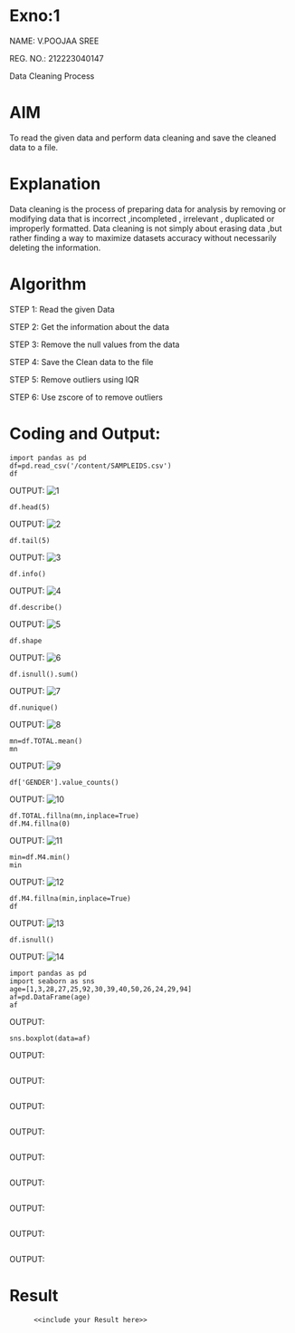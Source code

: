 # Exno:1
NAME: V.POOJAA SREE

REG. NO.: 212223040147

Data Cleaning Process

# AIM
To read the given data and perform data cleaning and save the cleaned data to a file.

# Explanation
Data cleaning is the process of preparing data for analysis by removing or modifying data that is incorrect ,incompleted , irrelevant , duplicated or improperly formatted. Data cleaning is not simply about erasing data ,but rather finding a way to maximize datasets accuracy without necessarily deleting the information.

# Algorithm
STEP 1: Read the given Data

STEP 2: Get the information about the data

STEP 3: Remove the null values from the data

STEP 4: Save the Clean data to the file

STEP 5: Remove outliers using IQR

STEP 6: Use zscore of to remove outliers

# Coding and Output:

```
import pandas as pd
df=pd.read_csv('/content/SAMPLEIDS.csv')
df
```
OUTPUT:
![1](https://github.com/user-attachments/assets/d176f421-3bc0-472f-ab88-1a6ef3962ff4)


```
df.head(5)
```
OUTPUT:
![2](https://github.com/user-attachments/assets/b8f433f2-f7c1-4b9c-a9e1-d5253b0f8b0b)


```
df.tail(5)
```
OUTPUT:
![3](https://github.com/user-attachments/assets/37bc2874-5b34-4a17-b359-4b2df0b463f8)


```
df.info()
```
OUTPUT:
![4](https://github.com/user-attachments/assets/f29ead14-49f5-4e18-af5d-f6c76b18a75b)


```
df.describe()
```
OUTPUT:
![5](https://github.com/user-attachments/assets/71b91452-89e1-4332-83ff-12a3aff9afc4)


```
df.shape
```
OUTPUT:
![6](https://github.com/user-attachments/assets/f481c6e5-b8cd-4a27-bcb3-b093723858e9)


```
df.isnull().sum()
```
OUTPUT:
![7](https://github.com/user-attachments/assets/2893da31-cf60-44b9-b508-8d5ce8e52bcc)


```
df.nunique()
```
OUTPUT:
![8](https://github.com/user-attachments/assets/31892dac-8754-4488-864a-cc0df51ff4f9)


```
mn=df.TOTAL.mean()
mn
```
OUTPUT:
![9](https://github.com/user-attachments/assets/a77a4d0f-ae64-40fc-971c-0b1887e4d03d)


```
df['GENDER'].value_counts()
```
OUTPUT:
![10](https://github.com/user-attachments/assets/a3eeb1fd-01d4-4b45-8c6f-5a11ddc892c0)


```
df.TOTAL.fillna(mn,inplace=True)
df.M4.fillna(0)
```
OUTPUT:
![11](https://github.com/user-attachments/assets/327305cc-4af8-4afe-bc47-1b9dc3e428c7)


```
min=df.M4.min()
min
```
OUTPUT:
![12](https://github.com/user-attachments/assets/a2e6ab2d-56bc-4f08-9ba0-36edcb989bc6)


```
df.M4.fillna(min,inplace=True)
df
```
OUTPUT:
![13](https://github.com/user-attachments/assets/15603c0f-db4b-40fc-bdfa-36f281201e10)


```
df.isnull()
```
OUTPUT:
![14](https://github.com/user-attachments/assets/e9cdd8da-d47b-43d0-aeba-051b4d63e82e)


```
import pandas as pd
import seaborn as sns
age=[1,3,28,27,25,92,30,39,40,50,26,24,29,94]
af=pd.DataFrame(age)
af
```
OUTPUT:


```
sns.boxplot(data=af)
```
OUTPUT:


```

```
OUTPUT:


```

```
OUTPUT:


```

```
OUTPUT:


```

```
OUTPUT:


```

```
OUTPUT:


```

```
OUTPUT:


```

```
OUTPUT:


```

```
OUTPUT:


            
# Result
          <<include your Result here>>
